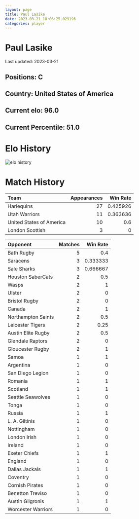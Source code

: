 ```yaml
---  
layout: page  
title: Paul Lasike  
date: 2023-03-21 18:06:25.029196  
categories: player  
---
```

# Paul Lasike


Last updated: 2023-03-21
## Positions: C

## Country: United States of America

## Current elo: 96.0

## Current Percentile: 51.0

# Elo History


![elo history](history_PaulLasike.png)
# Match History


| Team                     |   Appearances |   Win Rate |
|:-------------------------|--------------:|-----------:|
| Harlequins               |            27 |   0.425926 |
| Utah Warriors            |            11 |   0.363636 |
| United States of America |            10 |   0.6      |
| London Scottish          |             3 |   0        |

| Opponent           |   Matches |   Win Rate |
|:-------------------|----------:|-----------:|
| Bath Rugby         |         5 |   0.4      |
| Saracens           |         3 |   0.333333 |
| Sale Sharks        |         3 |   0.666667 |
| Houston SaberCats  |         2 |   0.5      |
| Wasps              |         2 |   1        |
| Ulster             |         2 |   0        |
| Bristol Rugby      |         2 |   0        |
| Canada             |         2 |   1        |
| Northampton Saints |         2 |   0.5      |
| Leicester Tigers   |         2 |   0.25     |
| Austin Elite Rugby |         2 |   0.5      |
| Glendale Raptors   |         2 |   0        |
| Gloucester Rugby   |         2 |   1        |
| Samoa              |         1 |   1        |
| Argentina          |         1 |   0        |
| San Diego Legion   |         1 |   0        |
| Romania            |         1 |   1        |
| Scotland           |         1 |   1        |
| Seattle Seawolves  |         1 |   0        |
| Tonga              |         1 |   0        |
| Russia             |         1 |   1        |
| L. A. Giltinis     |         1 |   0        |
| Nottingham         |         1 |   0        |
| London Irish       |         1 |   0        |
| Ireland            |         1 |   0        |
| Exeter Chiefs      |         1 |   1        |
| England            |         1 |   0        |
| Dallas Jackals     |         1 |   1        |
| Coventry           |         1 |   0        |
| Cornish Pirates    |         1 |   0        |
| Benetton Treviso   |         1 |   0        |
| Austin Gilgronis   |         1 |   1        |
| Worcester Warriors |         1 |   0        |